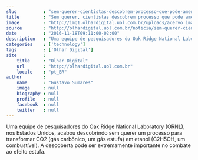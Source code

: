 ```yaml
---
slug          : "sem-querer-cientistas-descobrem-processo-que-pode-amenizar-efeito-estufa"
title         : "Sem querer, cientistas descobrem processo que pode amenizar efeito estufa"
image         : "http://img1.olhardigital.uol.com.br/uploads/acervo_imagens/2016/11/20161118101627_660_420.jpg"
source        : "http://olhardigital.uol.com.br/noticia/sem-querer-cientistas-descobrem-processo-que-pode-amenizar-efeito-estufa/64018"
date          : "2016-11-18T09:11:00-02:00"
description   : "Uma equipe de pesquisadores do Oak Ridge National Laboratory (ORNL), nos Estados Unidos, acabou descobrindo sem querer um processo para transformar CO2 (gás carbônico, um gás estufa) em etanol (C2H5OH, um combustível). A descoberta pode ser extremamente importante no combate ao efeito estufa."
categories    : ['technology']
tags          : ['Olhar Digital']
site          :
    title     : "Olhar Digital"
    url       : "http://olhardigital.uol.com.br"
    locale    : "pt_BR"
author        :
    name      : "Gustavo Sumares"
    image     : null
    biography : null
    profile   : null
    facebook  : null
    twitter   : null
---
```


Uma equipe de pesquisadores do Oak Ridge National Laboratory (ORNL), nos Estados Unidos, acabou descobrindo sem querer um processo para transformar CO2 (gás carbônico, um gás estufa) em etanol (C2H5OH, um combustível). A descoberta pode ser extremamente importante no combate ao efeito estufa.
